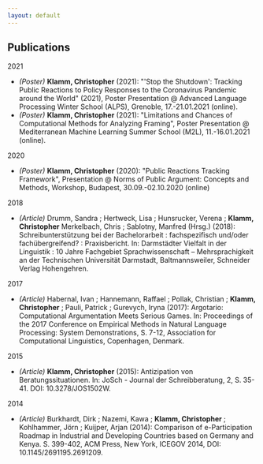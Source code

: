 ```yaml
---
layout: default
---
```


## Publications

2021
* _(Poster)_ **Klamm, Christopher** (2021): "'Stop the Shutdown': Tracking Public Reactions to Policy Responses to the Coronavirus Pandemic around the World" (2021), Poster Presentation @ Advanced Language Processing Winter School (ALPS), Grenoble, 17.-21.01.2021 (online).
* _(Poster)_ **Klamm, Christopher** (2021): "Limitations and Chances of Computational Methods for Analyzing Framing", Poster Presentation @ Mediterranean Machine Learning Summer School (M2L), 11.-16.01.2021 (online).

2020
* _(Poster)_ **Klamm, Christopher** (2020): "Public Reactions Tracking Framework", Presentation @ Norms of Public Argument: Concepts and Methods, Workshop, Budapest, 30.09.-02.10.2020 (online)

2018
* _(Article)_ Drumm, Sandra ; Hertweck, Lisa ; Hunsrucker, Verena ; **Klamm, Christopher** Merkelbach, Chris ; Sablotny, Manfred (Hrsg.) (2018): Schreibunterstützung bei der Bachelorarbeit : fachspezifisch und/oder fachübergreifend? : Praxisbericht. In: Darmstädter Vielfalt in der Linguistik : 10 Jahre Fachgebiet Sprachwissenschaft – Mehrsprachigkeit an der Technischen Universität Darmstadt, Baltmannsweiler, Schneider Verlag Hohengehren.

2017
* _(Article)_ Habernal, Ivan ; Hannemann, Raffael ; Pollak, Christian ; **Klamm, Christopher** ; Pauli, Patrick ; Gurevych, Iryna (2017): Argotario: Computational Argumentation Meets Serious Games. In: Proceedings of the 2017 Conference on Empirical Methods in Natural Language Processing: System Demonstrations, S. 7-12, 
Association for Computational Linguistics, Copenhagen, Denmark.

2015
* _(Article)_ **Klamm, Christopher** (2015): Antizipation von Beratungssituationen. In: JoSch - Journal der Schreibberatung, 2, S. 35-41. DOI: 10.3278/JOS1502W.

2014
* _(Article)_ Burkhardt, Dirk ; Nazemi, Kawa ; **Klamm, Christopher** ; Kohlhammer, Jörn ; Kuijper, Arjan (2014): Comparison of e-Participation Roadmap in Industrial and Developing Countries based on Germany and Kenya. S. 399-402, ACM Press, New York, ICEGOV 2014, DOI: 10.1145/2691195.2691209.
